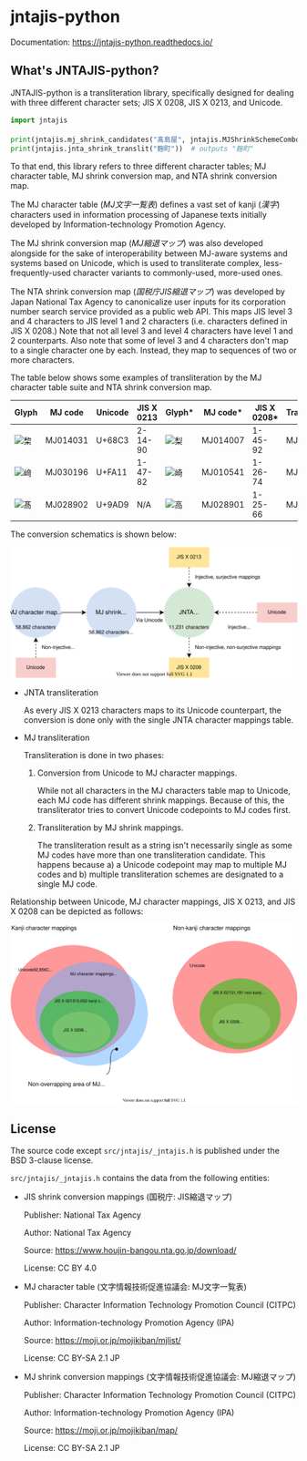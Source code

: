 # jntajis-python

Documentation: https://jntajis-python.readthedocs.io/

## What's JNTAJIS-python?

JNTAJIS-python is a transliteration library, specifically designed for dealing with three different character sets; JIS X 0208, JIS X 0213, and Unicode.

```python
import jntajis

print(jntajis.mj_shrink_candidates("髙島屋", jntajis.MJShrinkSchemeCombo.JIS_INCORPORATION_UCS_UNIFICATION_RULE))  # outputs ["高島屋", "髙島屋"]
print(jntajis.jnta_shrink_translit("麴町"))  # outputs "麹町"
```

To that end, this library refers to three different character tables; MJ character table, MJ shrink conversion map, and NTA shrink conversion map.

The MJ character table (*MJ文字一覧表*) defines a vast set of kanji (*漢字*) characters used in information processing of Japanese texts initially developed by Information-technology Promotion Agency.

The MJ shrink conversion map (*MJ縮退マップ*) was also developed alongside for the sake of interoperability between MJ-aware systems and systems based on Unicode, which is used to transliterate complex, less-frequently-used character variants to commonly-used, more-used ones.

The NTA shrink conversion map (*国税庁JIS縮退マップ*) was developed by Japan National Tax Agency to canonicalize user inputs for its corporation number search service provided as a public web API.  This maps JIS level 3 and 4 characters to JIS level 1 and 2 characters (i.e. characters defined in JIS X 0208.)  Note that not all level 3 and level 4 characters have level 1 and 2 counterparts.  Also note that some of level 3 and 4 characters don't map to a single character one by each.  Instead, they map to sequences of two or more characters.

The table below shows some examples of transliteration by the MJ character table suite and NTA shrink conversion map.

| Glyph | MJ code | Unicode | JIS X 0213 | Glyph\* | MJ code\* | JIS X 0208\* | Transliterator |
| ----- | ------- | ------- | ---------- | ------ | ------- | ---------- | -------------- | 
| ![棃](https://moji.or.jp/mojikibansearch/img/MJ/MJ014031.png) | MJ014031 | U+68C3 | 2-14-90 | ![梨](https://moji.or.jp/mojikibansearch/img/MJ/MJ014007.png) | MJ014007 | 1-45-92 | MJ / JNTA |
| ![﨑](https://moji.or.jp/mojikibansearch/img/MJ/MJ030196.png) | MJ030196 | U+FA11 | 1-47-82 | ![崎](https://moji.or.jp/mojikibansearch/img/MJ/MJ010541.png) | MJ010541 | 1-26-74 | MJ / JNTA |
| ![髙](https://moji.or.jp/mojikibansearch/img/MJ/MJ028902.png) | MJ028902 | U+9AD9 | N/A | ![高](https://moji.or.jp/mojikibansearch/img/MJ/MJ028901.png) | MJ028901 | 1-25-66 | MJ |

The conversion schematics is shown below:

![](docs/source/_static/images/mj-jnta.svg)

* JNTA transliteration

    As every JIS X 0213 characters maps to its Unicode counterpart, the conversion is done only with the single JNTA character mappings table.

* MJ transliteration

    Transliteration is done in two phases:

    1. Conversion from Unicode to MJ character mappings.

        While not all characters in the MJ characters table map to Unicode, each MJ code has different shrink mappings. Because of this, the transliterator tries to convert Unicode codepoints to MJ codes first.

    2. Transliteration by MJ shrink mappings.

        The transliteration result as a string isn't necessarily single as some MJ codes have more than one transliteration candidate. This happens because a) a Unicode codepoint may map to multiple MJ codes and b) multiple transliteration schemes are designated to a single MJ code.


Relationship between Unicode, MJ character mappings, JIS X 0213, and JIS X 0208 can be depicted as follows:

![](docs/source/_static/images/relationships-character-mappings.svg)

## License

The source code except `src/jntajis/_jntajis.h` is published under the BSD 3-clause license.

`src/jntajis/_jntajis.h` contains the data from the following entities:

* JIS shrink conversion mappings (国税庁: JIS縮退マップ)

  Publisher: National Tax Agency

  Author: National Tax Agency

  Source: https://www.houjin-bangou.nta.go.jp/download/

  License: CC BY 4.0

* MJ character table (文字情報技術促進協議会: MJ文字一覧表)

  Publisher: Character Information Technology Promotion Council (CITPC)

  Author: Information-technology Promotion Agency (IPA)

  Source: https://moji.or.jp/mojikiban/mjlist/

  License: CC BY-SA 2.1 JP

* MJ shrink conversion mappings (文字情報技術促進協議会: MJ縮退マップ)

  Publisher: Character Information Technology Promotion Council (CITPC)

  Author: Information-technology Promotion Agency (IPA)

  Source: https://moji.or.jp/mojikiban/map/ 

  License: CC BY-SA 2.1 JP
